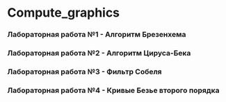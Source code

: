 # Compute_graphics
### Лабораторная работа №1 - Алгоритм Брезенхема
### Лабораторная работа №2 - Алгоритм Цируса-Бека
### Лабораторная работа №3 - Фильтр Собеля
### Лабораторная работа №4 - Кривые Безье второго порядка
